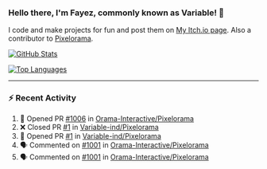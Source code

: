 ### Hello there, I'm Fayez, commonly known as Variable! 👋
I code and make projects for fun and post them on [My Itch.io page](https://variable-industries.itch.io/). Also a contributor to [Pixelorama](https://github.com/Orama-Interactive/Pixelorama).

[![GitHub Stats](https://github-readme-stats.vercel.app/api/?username=Variable-ind&show_icons=true&theme=merko)](https://github.com/anuraghazra/github-readme-stats)

[![Top Languages](https://github-readme-stats.vercel.app/api/top-langs/?username=Variable-ind&layout=compact&theme=merko)](https://github.com/anuraghazra/github-readme-stats)

---

### :zap: Recent Activity

<!--START_SECTION:activity-->
1. 💪 Opened PR [#1006](https://github.com/Orama-Interactive/Pixelorama/pull/1006) in [Orama-Interactive/Pixelorama](https://github.com/Orama-Interactive/Pixelorama)
2. ❌ Closed PR [#1](https://github.com/Variable-ind/Pixelorama/pull/1) in [Variable-ind/Pixelorama](https://github.com/Variable-ind/Pixelorama)
3. 💪 Opened PR [#1](https://github.com/Variable-ind/Pixelorama/pull/1) in [Variable-ind/Pixelorama](https://github.com/Variable-ind/Pixelorama)
4. 🗣 Commented on [#1001](https://github.com/Orama-Interactive/Pixelorama/issues/1001#issuecomment-2028452837) in [Orama-Interactive/Pixelorama](https://github.com/Orama-Interactive/Pixelorama)
5. 🗣 Commented on [#1001](https://github.com/Orama-Interactive/Pixelorama/issues/1001#issuecomment-2028450230) in [Orama-Interactive/Pixelorama](https://github.com/Orama-Interactive/Pixelorama)
<!--END_SECTION:activity-->

<!--
**Variable-ind/Variable-ind** is a ✨ _special_ ✨ repository because its `README.md` (this file) appears on your GitHub profile.

Here are some ideas to get you started:
- 🌱 I’m currently studying at ...
- 🔭 I’m currently working on ...
- 👯 I’m looking to collaborate on ...
- 🤔 I’m looking for help with ...
- 💬 Ask me about ...
- 📫 How to reach me: ...
- ⚡ Fun fact: ...
-->
